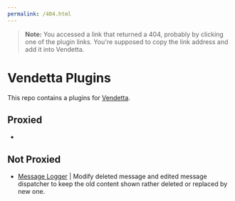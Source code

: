 ```yaml
---
permalink: /404.html
---
```

> **Note:** You accessed a link that returned a 404, probably by clicking one of the plugin links. You're supposed to copy the link address and add it into Vendetta.

# Vendetta Plugins
This repo contains a plugins for [Vendetta](https://github.com/vendetta-mod/Vendetta).

## Proxied
- 

## Not Proxied
- [Message Logger](https://Angelix1.github.io/VP/message_logger) | Modify deleted message and edited message dispatcher to keep the old content shown rather deleted or replaced by new one.
